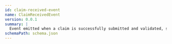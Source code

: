 ```yaml
---
id: claim-received-event
name: ClaimReceivedEvent
version: 0.0.1
summary: |
  Event emitted when a claim is successfully submitted and validated, signaling the start of the claims processing workflow.
schemaPath: schema.json
---
```


<SchemaViewer file="schema.json" title="JSON Schema"/>
